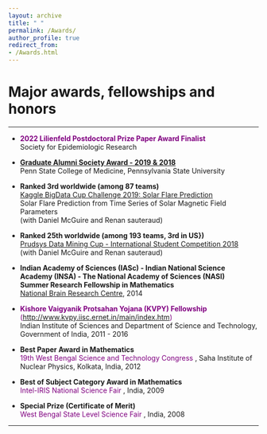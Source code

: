 ```yaml
---
layout: archive
title: " "
permalink: /Awards/
author_profile: true
redirect_from: 
- /Awards.html
---
```


# Major awards, fellowships and honors

---

* <span style="text-align: justify">  <span style ="color:purple"> **2022 Lilienfeld Postdoctoral Prize Paper Award Finalist** </span> 
 <br/> Society for Epidemiologic Research </span>

* <span style="text-align: justify">  <span style ="color:purple">[**Graduate Alumni Society Award - 2019 & 2018**](https://pennstatehealthnews.org/topics/retreat-provides-networking-opportunity-for-graduate-students-faculty/?utm_source=email&utm_campaign=Retreat)</span>
<br/> Penn State College of Medicine, Pennsylvania State University </span>

* <span style="text-align: justify"> **Ranked **3rd** worldwide (among 87 teams)** 
<br/> <span style ="color:purple">[Kaggle BigData Cup Challenge 2019: Solar Flare Prediction](https://www.kaggle.com/c/bigdata2019-flare-prediction/discussion/107189#latest-616257)</span> 
<br/> Solar Flare Prediction from Time Series of Solar Magnetic Field Parameters 
<br/> (with Daniel McGuire and Renan sauteraud) </span>

* <span style="text-align: justify"> **Ranked **25th** worldwide (among 193 teams, **3rd** in US})** 
<br/> <span style ="color:purple">[Prudsys Data Mining Cup - International Student Competition 2018](https://www.data-mining-cup.com/dmc-2018/)</span> 
<br/> (with Daniel McGuire and Renan sauteraud) </span>

* <span style="text-align: justify"> **Indian Academy of Sciences (IASc) - Indian National Science Academy (INSA) - The National Academy of Sciences (NASI)**
<br/> **Summer Research Fellowship in Mathematics** 
<br/> <span style ="color:purple"> [National Brain Research Centre](http://www.nbrc.ac.in/newweb/research/groups/nandini-chatterjee-singh)</span>, 2014 </span>

* <span style="text-align: justify"> <span style ="color:purple">**Kishore Vaigyanik Protsahan Yojana (KVPY) Fellowship** (http://www.kvpy.iisc.ernet.in/main/index.htm)</span>
<br/> Indian Institute of Sciences and Department of Science and Technology, Government of India, 2011 - 2016 </span>

* <span style="text-align: justify"> **Best Paper Award in Mathematics**
<br/> <span style ="color:purple"> 19th West Bengal Science and Technology Congress </span>, Saha Institute of Nuclear Physics, Kolkata, India, 2012 </span>

* <span style="text-align: justify"> **Best of Subject Category Award in Mathematics** 
<br/> <span style ="color:purple"> Intel-IRIS National Science Fair </span>, India, 2009 </span>

* <span style="text-align: justify"> **Special Prize (Certificate of Merit)** 
<br/> <span style ="color:purple"> West Bengal State Level Science Fair </span>, India, 2008 </span>

---

